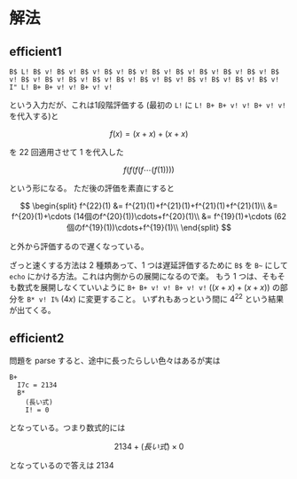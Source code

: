 # 解法

## efficient1
```
B$ L! B$ v! B$ v! B$ v! B$ v! B$ v! B$ v! B$ v! B$ v! B$ v! B$ v! B$ v! B$ v! B$ v! B$ v! B$ v! B$ v! B$ v! B$ v! B$ v! B$ v! B$ v! B$ v! I" L! B+ B+ v! v! B+ v! v!
```

という入力だが、これは1段階評価する (最初の `L!` に `L! B+ B+ v! v! B+ v! v!` を代入する)と

$$
  f(x) = (x+x) + (x+x)
$$

を 22 回適用させて 1 を代入した 

$$
f(f(f(f \cdots (f(1))))
$$

という形になる。
ただ後の評価を素直にすると

$$
\begin{split}
f^{22}(1) &= f^{21}(1)+f^{21}(1)+f^{21}(1)+f^{21}(1)\\
&= f^{20}(1)+\cdots (14個のf^{20}(1))\cdots+f^{20}(1)\\
&= f^{19}(1)+\cdots (62個のf^{19}(1))\cdots+f^{19}(1)\\
\end{split}
$$

と外から評価するので遅くなっている。

ざっと速くする方法は 2 種類あって、1 つは遅延評価するために `B$` を `B~` にして `echo` にかける方法。これは内側からの展開になるので楽。
もう 1 つは、そもそも数式を展開しなくていいように `B+ B+ v! v! B+ v! v!` ($(x+x)+(x+x)$) の部分を `B* v! I%` ($4x$) に変更すること。
いずれもあっという間に $4^{22}$ という結果が出てくる。

## efficient2
問題を parse すると、途中に長ったらしい色々はあるが実は

```
B+
  I7c = 2134
  B*
    (長い式)
    I! = 0
```

となっている。つまり数式的には

$$
2134 + (長い式) \times 0
$$

となっているので答えは 2134
